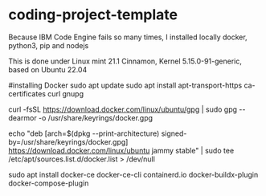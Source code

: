 # coding-project-template

Because IBM Code Engine fails so many times, I installed locally docker, python3, pip and nodejs

This is done under Linux mint 21.1 Cinnamon, Kernel 5.15.0-91-generic, based on Ubuntu 22.04

#installing Docker
sudo apt update
sudo apt install apt-transport-https ca-certificates curl gnupg

curl -fsSL https://download.docker.com/linux/ubuntu/gpg | sudo gpg --dearmor -o /usr/share/keyrings/docker.gpg

echo "deb [arch=$(dpkg --print-architecture) signed-by=/usr/share/keyrings/docker.gpg] https://download.docker.com/linux/ubuntu jammy stable" | sudo tee /etc/apt/sources.list.d/docker.list > /dev/null


sudo apt install docker-ce docker-ce-cli containerd.io docker-buildx-plugin docker-compose-plugin
